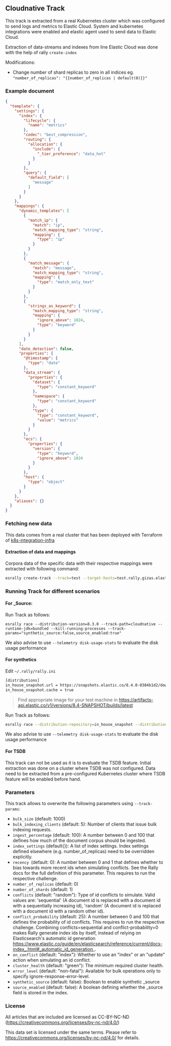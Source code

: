 ## Cloudnative Track

This track is extracted from a real Kubernetes cluster which was configured to send logs and metrics to Elastic Cloud.
System and kubernetes integrations were enabled and elastic agent used to send data to Elastic Cloud.

Extraction of data-streams and indexes from line Elastic Cloud was done with the help of rally `create-index`

Modifications:
* Change number of shard replicas to zero in all indices eg. `"number_of_replicas": "{{number_of_replicas | default(0)}}"`

### Example document

```json
{
  "template": {
    "settings": {
      "index": {
        "lifecycle": {
          "name": "metrics"
        },
        "codec": "best_compression",
        "routing": {
          "allocation": {
            "include": {
              "_tier_preference": "data_hot"
            }
          }
        },
        "query": {
          "default_field": [
            "message"
          ]
        }
      }
    },
    "mappings": {
      "dynamic_templates": [
        {
          "match_ip": {
            "match": "ip",
            "match_mapping_type": "string",
            "mapping": {
              "type": "ip"
            }
          }
        },
        {
          "match_message": {
            "match": "message",
            "match_mapping_type": "string",
            "mapping": {
              "type": "match_only_text"
            }
          }
        },
        {
          "strings_as_keyword": {
            "match_mapping_type": "string",
            "mapping": {
              "ignore_above": 1024,
              "type": "keyword"
            }
          }
        }
      ],
      "date_detection": false,
      "properties": {
        "@timestamp": {
          "type": "date"
        },
        "data_stream": {
          "properties": {
            "dataset": {
              "type": "constant_keyword"
            },
            "namespace": {
              "type": "constant_keyword"
            },
            "type": {
              "type": "constant_keyword",
              "value": "metrics"
            }
          }
        },
        "ecs": {
          "properties": {
            "version": {
              "type": "keyword",
              "ignore_above": 1024
            }
          }
        },
        "host": {
          "type": "object"
        }
      }
    },
    "aliases": {}
  }
}
```


### Fetching new data

This data comes from a real cluster that has been deployed with Terraform of [k8s-integration-infra](https://github.com/elastic/k8s-integration-infra/tree/main/infra)

#### Extraction of data and mappings

Corpora data of the specific data with their respective mappings were extracted with following command:

```bash
esrally create-track --track=test --target-hosts=test.rally.gizas.elastic-observability-ocp.elastic.dev:9200 --client-options="use_ssl:true,verify_certs:false,ca_certs:false,basic_auth_user:'elastic',basic_auth_password:'C7GfaE950v74IwPZq6'" --datastreams="metrics-*, logs-*" --output-path=~/tracks
```

### Running Track for different scenarios

#### For _Source:
Run Track as follows:
```
esrally race --distribution-version=8.3.0 --track-path=cloudnative --runtime-jdk=bundled --kill-running-processes --track-params="synthetic_source:false,source_enabled:true"
```

We also advise to use `--telemetry disk-usage-stats` to evaluate the disk usage performance

#### For synthetics

Edit `~/.rally/rally.ini`

```bash
[distributions]
in_house_snapshot.url = https://snapshots.elastic.co/8.4.0-0384b1d2/downloads/elasticsearch/elasticsearch-8.4.0-SNAPSHOT-darwin-x86_64.tar.gz
in_house_snapshot.cache = true
```

> Find appropriate image for your test machine in https://artifacts-api.elastic.co/v1/versions/8.4-SNAPSHOT/builds/latest

Run Track as follows:

```bash
esrally race --distribution-repository=in_house_snapshot --distribution-version=8.4.0-SNAPSHOT --track-path=cloudnative --kill-running-processes --track-params="synthetic_source:true,source_enabled:true"
```

We also advise to use `--telemetry disk-usage-stats` to evaluate the disk usage performance

#### For TSDB 
This track can not be used as it is to evaluate the TSDB feature. Initial extraction was done on a cluster where TSDB was not configured. Data need to be extracted from a pre-configured Kubernetes cluster where TSDB feature will be enabled  before hand.

### Parameters

This track allows to overwrite the following parameters using `--track-params`:

* `bulk_size` (default: 1000)
* `bulk_indexing_clients` (default: 5): Number of clients that issue bulk indexing requests.
* `ingest_percentage` (default: 100): A number between 0 and 100 that defines how much of the document corpus should be ingested.
* `index_settings` (default{}): A list of index settings. Index settings defined elsewhere (e.g. number_of_replicas) need to be overridden explicitly.
* `recency `(default: 0): A number between 0 and 1 that defines whether to bias towards more recent ids when simulating conflicts. See the Rally docs for the full definition of this parameter. This requires to run the respective challenge.
* `number_of_replicas` (default: 0)
* `number_of_shards` (default: 1)
* `conflicts` (default: "random"): Type of id conflicts to simulate. Valid values are: 'sequential' (A document id is replaced with a document id with a sequentially increasing id), 'random' (A document id is replaced with a document id with a random other id).
* `conflict_probability` (default: 25): A number between 0 and 100 that defines the probability of id conflicts. This requires to run the respective challenge. Combining conflicts=sequential and conflict-probability=0 makes Rally generate index ids by itself, instead of relying on Elasticsearch's automatic id generation <https://www.elastic.co/guide/en/elasticsearch/reference/current/docs-index_.html#_automatic_id_generation>_.
* `on_conflict` (default: "index"): Whether to use an "index" or an "update" action when simulating an id conflict.
* `cluster_health` (default: "green"): The minimum required cluster health.
* `error_level` (default: "non-fatal"): Available for bulk operations only to specify ignore-response-error-level.
* `synthetic_source` (default: false): Boolean to enable synthetic _source
* `source_enabled` (default: false): A boolean defining whether the _source field is stored in the index.


### License

All articles that are included are licensed as CC-BY-NC-ND (https://creativecommons.org/licenses/by-nc-nd/4.0/)

This data set is licensed under the same terms. Please refer to https://creativecommons.org/licenses/by-nc-nd/4.0/ for details.

